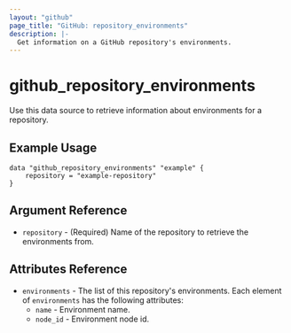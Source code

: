 ```yaml
---
layout: "github"
page_title: "GitHub: repository_environments"
description: |-
  Get information on a GitHub repository's environments.
---
```


# github_repository_environments

Use this data source to retrieve information about environments for a repository.

## Example Usage

```hcl
data "github_repository_environments" "example" {
    repository = "example-repository"
}
```

## Argument Reference

* `repository` - (Required) Name of the repository to retrieve the environments from.

## Attributes Reference

* `environments` - The list of this repository's environments. Each element of `environments` has the following attributes:
    * `name` - Environment name.
    * `node_id` - Environment node id.
